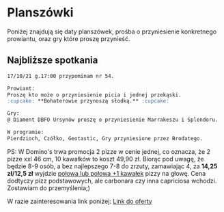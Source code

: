 # Planszówki

Poniżej znajdują się daty planszówek, prośba o przyniesienie konkretnego prowiantu, oraz gry które proszę przynieść.

## Najbliższe spotkania

```markdown
17/10/21 g.17:00 przypominam nr 54.

Prowiant:
Proszę kto może o przyniesienie picia i jednej przekąski.
:cupcake: **Bohaterowie przynoszą słodką.** :cupcake:

Gry:
@ Diament DBFO Ursynów proszę o przyniesienie Marrakeszu i Splendoru.

W programie:
Pierdzioch, Czółko, Geotastic, Gry przyniesione przez Brodatego.
```

PS: W Domino's trwa promocja 2 pizze w cenie jednej, co oznacza, że 2 pizze xxl 46 cm, 10 kawałków
to koszt 49,90 zł. Biorąc pod uwagę, że będzie 8-9 osób, a bez najlepszego 7-8 do zrzuty, zamawiając
4, za <b>14,25 zł/12,5 zł</b> wyjdzie <u>połowa lub połowa +1 kawałek</u> pizzy na głowę. Cena dodtyczy pizz podstawowych, ale carbonara czy inna capriciosa wchodzi.
Zostawiam do przemyślenia;)

W razie zainteresowania link poniżej:
[Link do oferty](https://www.dominospizza.pl/)
